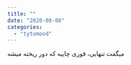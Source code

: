 ```yaml
---
title: ""
date: "2020-08-08"
categories: 
  - "tytomood"
---
```


میگفت تنهایی، قوری چاییه که دور ریخته میشه
